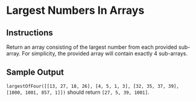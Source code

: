# Largest Numbers In Arrays

## Instructions 

Return an array consisting of the largest number from each provided sub-array. For simplicity, the provided array will contain exactly 4 sub-arrays.

## Sample Output 

`largestOfFour([[13, 27, 18, 26], [4, 5, 1, 3], [32, 35, 37, 39], [1000, 1001, 857, 1]])` should return `[27, 5, 39, 1001]`.